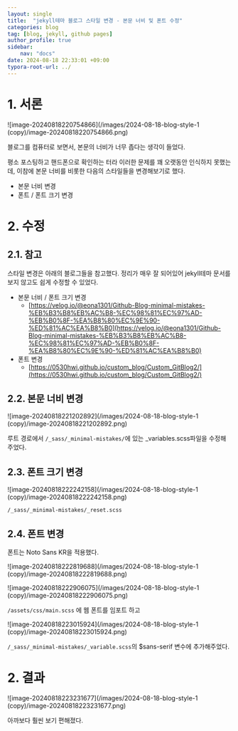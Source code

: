```yaml
---
layout: single
title:  "jekyll테마 블로그 스타일 변경 - 본문 너비 및 폰트 수정"
categories: blog
tag: [blog, jekyll, github pages]
author_profile: true
sidebar:
    nav: "docs"
date: 2024-08-18 22:33:01 +09:00
typora-root-url: ../
---
```






# 1. 서론



![image-20240818220754866](/images/2024-08-18-blog-style-1 (copy)/image-20240818220754866.png)

블로그를 컴퓨터로 보면서, 본문의 너비가 너무 좁다는 생각이 들었다.

평소 포스팅하고 핸드폰으로 확인하는 터라 이러한 문제를 꽤 오랫동안 인식하지 못했는데, 이참에 본문 너비를 비롯한 다음의 스타일들을 변경해보기로 했다.



- 본문 너비 변경
- 폰트 / 폰트 크기 변경



# 2. 수정

## 2.1. 참고

스타일 변경은 아래의 블로그들을 참고했다. 정리가 매우 잘 되어있어 jekyll테마 문서를 보지 않고도 쉽게 수정할 수 있었다.

- 본문 너비 / 폰트 크기 변경
  - [https://velog.io/@eona1301/Github-Blog-minimal-mistakes-%EB%B3%B8%EB%AC%B8-%EC%98%81%EC%97%AD-%EB%B0%8F-%EA%B8%80%EC%9E%90-%ED%81%AC%EA%B8%B0](https://velog.io/@eona1301/Github-Blog-minimal-mistakes-%EB%B3%B8%EB%AC%B8-%EC%98%81%EC%97%AD-%EB%B0%8F-%EA%B8%80%EC%9E%90-%ED%81%AC%EA%B8%B0)
- 폰트 변경
  - [https://0530hwi.github.io/custom_blog/Custom_GitBlog2/](https://0530hwi.github.io/custom_blog/Custom_GitBlog2/)



## 2.2. 본문 너비 변경

![image-20240818221202892](/images/2024-08-18-blog-style-1 (copy)/image-20240818221202892.png)



루트 경로에서 ```/_sass/_minimal-mistakes/```에 있는 _variables.scss파일을 수정해 주었다.



## 2.3. 폰트 크기 변경

![image-20240818222242158](/images/2024-08-18-blog-style-1 (copy)/image-20240818222242158.png)

 ```/_sass/_minimal-mistakes/_reset.scss```



## 2.4. 폰트 변경

폰트는 Noto Sans KR을 적용했다.

![image-20240818222819688](/images/2024-08-18-blog-style-1 (copy)/image-20240818222819688.png)



![image-20240818222906075](/images/2024-08-18-blog-style-1 (copy)/image-20240818222906075.png)

```/assets/css/main.scss``` 에 웹 폰트를 임포트 하고



![image-20240818223015924](/images/2024-08-18-blog-style-1 (copy)/image-20240818223015924.png)

 ```/_sass/_minimal-mistakes/_variable.scss```의 $sans-serif 변수에 추가해주었다.





# 2. 결과



![image-20240818223231677](/images/2024-08-18-blog-style-1 (copy)/image-20240818223231677.png)

아까보다 훨씬 보기 편해졌다.

